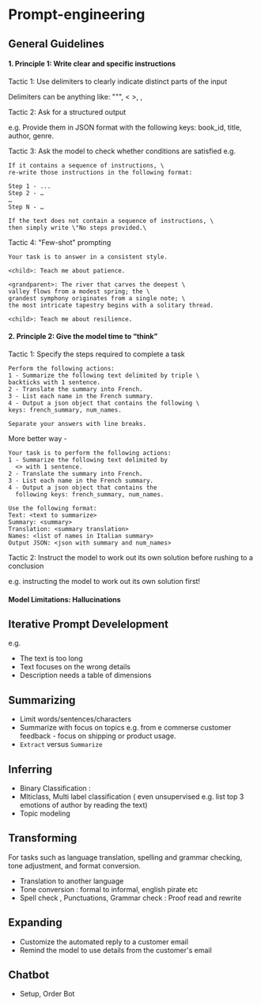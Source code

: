 # Prompt-engineering

## General Guidelines

#### 1. Principle 1: Write clear and specific instructions

Tactic 1: Use delimiters to clearly indicate distinct parts of the input

Delimiters can be anything like: """, < >, <tag> </tag>, 

Tactic 2: Ask for a structured output

e.g. Provide them in JSON format with the following keys: 
book_id, title, author, genre.

Tactic 3: Ask the model to check whether conditions are satisfied
e.g.
```
If it contains a sequence of instructions, \ 
re-write those instructions in the following format:

Step 1 - ...
Step 2 - …
…
Step N - …

If the text does not contain a sequence of instructions, \ 
then simply write \"No steps provided.\
```

Tactic 4: "Few-shot" prompting

```
Your task is to answer in a consistent style.

<child>: Teach me about patience.

<grandparent>: The river that carves the deepest \ 
valley flows from a modest spring; the \ 
grandest symphony originates from a single note; \ 
the most intricate tapestry begins with a solitary thread.

<child>: Teach me about resilience.
```

#### 2. Principle 2: Give the model time to “think”

Tactic 1: Specify the steps required to complete a task

```
Perform the following actions: 
1 - Summarize the following text delimited by triple \
backticks with 1 sentence.
2 - Translate the summary into French.
3 - List each name in the French summary.
4 - Output a json object that contains the following \
keys: french_summary, num_names.

Separate your answers with line breaks.
```
More better way -

```
Your task is to perform the following actions: 
1 - Summarize the following text delimited by 
  <> with 1 sentence.
2 - Translate the summary into French.
3 - List each name in the French summary.
4 - Output a json object that contains the 
  following keys: french_summary, num_names.

Use the following format:
Text: <text to summarize>
Summary: <summary>
Translation: <summary translation>
Names: <list of names in Italian summary>
Output JSON: <json with summary and num_names>
```
Tactic 2: Instruct the model to work out its own solution before rushing to a conclusion

e.g. instructing the model to work out its own solution first!


#### Model Limitations: Hallucinations

## Iterative Prompt Develelopment

e.g. 
- The text is too long
- Text focuses on the wrong details
- Description needs a table of dimensions


## Summarizing
- Limit words/sentences/characters 
- Summarize with focus on topics e.g. from e commerse customer feedback - focus on shipping or product usage.
- ```Extract``` versus ```Summarize```

## Inferring

- Binary Classification : 
- Mlticlass, Multi label classification ( even unsupervised e.g. list top 3 emotions of author by reading the text)
- Topic modeling

## Transforming

For tasks such as language translation, spelling and grammar checking, tone adjustment, and format conversion.
- Translation to another language
- Tone conversion : formal to informal, english pirate etc
- Spell check , Punctuations, Grammar check : Proof read and rewrite

## Expanding
- Customize the automated reply to a customer email
- Remind the model to use details from the customer's email

## Chatbot
- Setup, Order Bot

